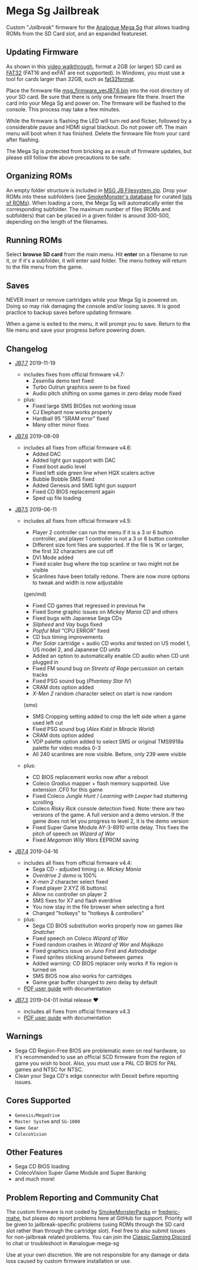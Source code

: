 # Mega Sg Jailbreak

Custom "*Jailbreak*" firmware for the [Analogue Mega
Sg](https://www.analogue.co/pages/mega-sg/) that allows loading ROMs
from the SD Card slot, and an expanded featureset.


## Updating Firmware

As shown in this [video
walkthrough](https://www.youtube.com/watch?v=xMBruBrhnv8), format a
2GB (or larger) SD card as
[FAT32](https://en.wikipedia.org/wiki/FAT32) (FAT16 and exFAT are not
supported). In Windows, you must use a tool for cards larger than
32GB, such as
[fat32format](http://www.ridgecrop.demon.co.uk/index.htm?guiformat.htm).

Place the firmware file
[msg_firmware_verJB7.6.bin](https://github.com/SmokeMonsterPacks/Mega-Sg-Jailbreak/raw/master/firmware/msg_firmware_verJB7.6.bin)
into the root directory of your SD card.  Be sure that there is only
one firmware file there.  Insert the card into your Mega Sg and power
on. The firmware will be flashed to the console. This process may take
a few minutes.

While the firmware is flashing the LED will turn red and flicker,
followed by a considerable pause and HDMI signal blackout.  Do not
power off.  The main menu will boot when it has finished. Delete the
firmware file from your card after flashing.

The Mega Sg is protected from bricking as a result of firmware
updates, but please still follow the above precautions to be safe.


## Organizing ROMs

An empty folder structure is included in [MSG JB
Filesystem.zip](https://github.com/SmokeMonsterPacks/Mega-Sg-Jailbreak/raw/master/firmware/MSG%20JB%20Filesystem.zip).
Drop your ROMs into these subfolders (see [SmokeMonster's
database](https://github.com/SmokeMonsterPacks/EverDrive-Packs-Lists-Database)
for curated [lists of
ROMs](https://github.com/SmokeMonsterPacks/EverDrive-Packs-Lists-Database)).
When loading a core, the Mega Sg will automatically enter the
corresponding subfolder.  The maximum number of files (ROMs and
subfolders) that can be placed in a given folder is around 300-500,
depending on the length of the filenames.


## Running ROMs

Select **browse SD card** from the main menu.  Hit **enter** on a
filename to run it, or if it's a subfolder, it will enter said folder.
The menu hotkey will return to the file menu from the game.


## Saves

NEVER insert or remove cartridges while your Mega Sg is powered
on. Doing so may risk damaging the console and/or losing saves. It is
good practice to backup saves before updating firmware.

When a game is exited to the menu, it will prompt you to save. Return
to the file menu and save your progress before powering down.


## Changelog

- [JB7.7](https://github.com/SmokeMonsterPacks/Mega-Sg-Jailbreak/raw/master/firmware/msg_firmware_verJB7.7.bin) 2019-11-19
  - includes fixes from official firmware v4.7:
    - Zesenilia demo text fixed
    - Turbo Outrun graphics seem to be fixed
    - Audio pitch shifting on some games in zero delay mode fixed
  - plus:
    - Fixed large SMS BIOSes not working issue
    - CJ Elephant now works properly
    - Hardball 95 "SRAM error" fixed
    - Many other minor fixes

- [JB7.6](https://github.com/SmokeMonsterPacks/Mega-Sg-Jailbreak/raw/master/firmware/msg_firmware_verJB7.6.bin) 2019-08-09
  - includes all fixes from official firmware v4.6:
    - Added DAC
    - Added light gun support with DAC
    - Fixed boot audio level
    - Fixed left side green line when HQX scalers active
    - Bubble Bobble SMS fixed
    - Added Genesis and SMS light gun support
    - Fixed CD BIOS replacement again
    - Sped up file loading

- [JB7.5](https://github.com/SmokeMonsterPacks/Mega-Sg-Jailbreak/blob/master/firmware/msg_firmware_verJB7.5.bin) 2019-06-11
  - includes all fixes from official firmware v4.5:
    - Player 2 controller can run the menu if it is a 3 or 6 button controller, and player 1 controller is not a 3 or 6 button controller
    - Different size font files are supported. If the file is 1K or larger, the first 32 characters are cut off
    - DVI Mode added
    - Fixed scaler bug where the top scanline or two might not be visible
    - Scanlines have been totally redone. There are now more options to tweak and width is now adjustable

    (gen/md)
    - Fixed CD games that regressed in previous fw
    - Fixed Some graphic issues on *Mickey Mania CD* and others
    - Fixed bugs with Japanese Sega CDs
    - *Silpheed* and *Vay* bugs fixed
    - *Popful Mail* "CPU ERROR" fixed
    - CD bus timing improvements
    - *Pier Solar* cartridge + audio CD works and tested on US model 1, US model 2, and Japanese CD units
    - Added an option to automatically enable CD audio when CD unit plugged in
    - Fixed FM sound bug on *Streets of Rage* percussion on certain tracks
    - Fixed PSG sound bug (*Phantasy Star IV*)
    - CRAM dots option added
    - *X-Men 2* random character select on start is now random

    (sms)
    - SMS Cropping setting added to crop the left side when a game used left cut
    - Fixed PSG sound bug (*Alex Kidd in Miracle World*)
    - CRAM dots option added
    - VDP palette option added to select SMS or original TMS9918a palette for video modes 0-3
    - All 240 scanlines are now visible. Before, only 239 were visible

  - plus:
    - CD BIOS replacement works now after a reboot
    - Coleco *Gradius* mapper + flash memory supported. Use extension .CF0 for this game
    - Fixed Coleco *Jungle Hunt* / *Learning with Leeper* had stuttering scrolling
    - Coleco *Risky Rick* console detection fixed. Note: there are two versions of the game. A full version and a demo version. If the game does not let you progress to level 2, it is the demo version
    - Fixed Super Game Module AY-3-8910 write delay. This fixes the pitch of speech on *Wizard of Wor*
    - Fixed *Megaman Wily Wars* EEPROM saving

- [JB7.4](https://github.com/SmokeMonsterPacks/Mega-Sg-Jailbreak/archive/v7.4.zip) 2019-04-16
  - includes all fixes from official firmware v4.4:
    - Sega CD - adjusted timing i.e. *Mickey Mania*
    - *Overdrive 2 demo* is 100%
    - *X-men 2* character select fixed
    - Fixed player 2 XYZ (6 buttons)
    - Allow no controller on player 2
    - SMS fixes for X7 and flash everdrive
    - You now stay in the file browser when selecting a font
    - Changed "hotkeys" to "hotkeys & controllers"
  - plus:
    - Sega CD BIOS substitution works properly now on games like *Snatcher*
    - Fixed speech on Coleco *Wizard of Wor*
    - Fixed random crashes in *Wizard of Wor* and *Majikazo*
    - Fixed graphics issue on *Juno First* and *Astrododge*
    - Fixed sprites sticking around between games
    - Added warning: CD BIOS replacer only works if fix region is turned on
    - SMS BIOS now also works for cartridges
    - Game gear buffer changed to zero delay by default
  - [PDF user guide](https://github.com/SmokeMonsterPacks/Mega-Sg-Jailbreak/blob/master/documentation/Mega_Sg_Unofficial_Jailbreak_Supplement_JBv7.4.pdf) with documentation
  
- [JB7.3](https://github.com/SmokeMonsterPacks/Mega-Sg-Jailbreak/archive/v7.3.zip) 2019-04-01 Initial release :heart:
  - includes all fixes from official firmware v4.3
  - [PDF user guide](https://github.com/SmokeMonsterPacks/Mega-Sg-Jailbreak/blob/master/documentation/Mega_Sg_Unofficial_Jailbreak_Supplement_JBv7.3.pdf) with documentation


## Warnings

- Sega CD Region-Free BIOS are problematic even on real hardware, so
it's recommended to use an official SCD firmware from the region 
of game you wish to boot. Also, you must use a PAL CD BIOS for PAL 
games and NTSC for NTSC.
- Clean your Sega CD's edge connector with Deoxit before reporting issues.


## Cores Supported

- `Genesis/Megadrive`
- `Master System` and `SG-1000`
- `Game Gear`
- `ColecoVision`


## Other Features

- Sega CD BIOS loading
- ColecoVision Super Game Module and Super Banking
- and much more!


## Problem Reporting and Community Chat

The custom firmware is not coded by
[SmokeMonsterPacks](https://github.com/SmokeMonsterPacks) or
[frederic-mahe](https://github.com/frederic-mahe), but please do
report problems here at GitHub for support. Priority will be given to
jailbreak-specific problems (using ROMs through the SD card slot
rather than through the cartridge slot). Feel free to also submit
issues for non-jailbreak related problems. You can join the [Classic
Gaming Discord](https://discord.gg/UDu5ztY) to chat or troubleshoot in
#analogue-mega-sg

Use at your own discretion. We are not responsible for any damage or
data loss caused by custom firmware installation or use.
